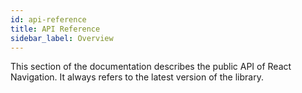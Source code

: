 ```yaml
---
id: api-reference
title: API Reference
sidebar_label: Overview
---
```


This section of the documentation describes the public API of React Navigation. It always refers to the latest version of the library.